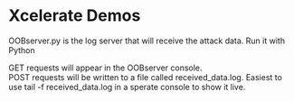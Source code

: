 # Xcelerate Demos
OOBserver.py is the log server that will receive the attack data. Run it with Python

GET requests will appear in the OOBserver console.   
POST requests will be written to a file called received_data.log. Easiest to use tail -f received_data.log in a sperate console to show it live.


